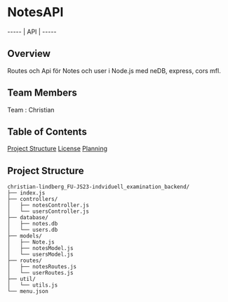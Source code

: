 # NotesAPI

----- |  API  | -----

## Overview

Routes och Api för Notes och user i Node.js med neDB, express, cors mfl.

## Team Members

Team : Christian

## Table of Contents

[Project Structure](#project-structure)
[License](#license)
[Planning](#planning)

## Project Structure

```
christian-lindberg_FU-JS23-indviduell_examination_backend/
├── index.js
├── controllers/
│   ├── notesController.js
│   └── usersController.js
├── database/
│   ├── notes.db
│   └── users.db
├── models/
│   ├── Note.js
│   ├── notesModel.js
│   └── usersModel.js
├── routes/
│   ├── notesRoutes.js
│   └── userRoutes.js
├── util/
│   └── utils.js
└── menu.json
```